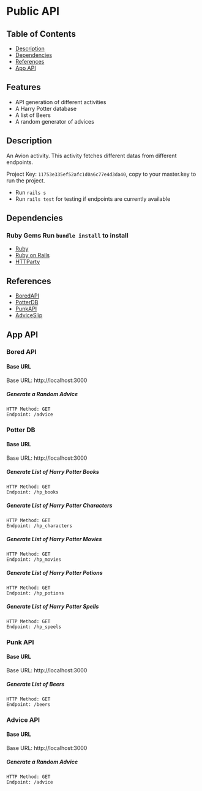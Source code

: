 

# Public API
## Table of Contents
- [Description](#description)
- [Dependencies](#dependencies)
- [References](#references)
- [App API](#app-api)

## Features
- API generation of different activities
- A Harry Potter database
- A list of Beers
- A random generator of advices

## Description
An Avion activity.
This activity fetches different datas from different endpoints.

Project Key: `11753e335ef52afc1d0a6c77e4d3da40`, copy to your master.key to run the project.

- Run `rails s`
- Run `rails test` for testing if endpoints are currently available

## Dependencies
### Ruby Gems Run `bundle install` to install

- [Ruby](https://www.ruby-lang.org/)
- [Ruby on Rails](https://rubyonrails.org/)
- [HTTParty](https://rubygems.org/gems/httparty/versions/0.13.7?locale=en)

## References
- [BoredAPI](https://www.boredapi.com/)
- [PotterDB](https://docs.potterdb.com/apis/rest)
- [PunkAPI](https://punkapi.com/documentation/v2)
- [AdviceSlip](https://api.adviceslip.com/)

## App API

### Bored API

#### Base URL

Base URL: http://localhost:3000

##### Generate a Random Advice
```
HTTP Method: GET
Endpoint: /advice
``` 

### Potter DB
#### Base URL

Base URL: http://localhost:3000

##### Generate List of Harry Potter Books
```
HTTP Method: GET
Endpoint: /hp_books
``` 

##### Generate List of Harry Potter Characters
```
HTTP Method: GET
Endpoint: /hp_characters
``` 

##### Generate List of Harry Potter Movies
```
HTTP Method: GET
Endpoint: /hp_movies
``` 

##### Generate List of Harry Potter Potions
```
HTTP Method: GET
Endpoint: /hp_potions
``` 

##### Generate List of Harry Potter Spells
```
HTTP Method: GET
Endpoint: /hp_speels
``` 

### Punk API
#### Base URL

Base URL: http://localhost:3000

##### Generate List of Beers
```
HTTP Method: GET
Endpoint: /beers
``` 

### Advice API
#### Base URL

Base URL: http://localhost:3000

##### Generate a Random Advice
```
HTTP Method: GET
Endpoint: /advice
``` 




